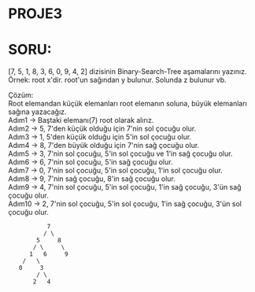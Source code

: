 # PROJE3
# SORU:
[7, 5, 1, 8, 3, 6, 0, 9, 4, 2] dizisinin Binary-Search-Tree aşamalarını yazınız.   
Örnek: root x'dir. root'un sağından y bulunur. Solunda z bulunur vb.

Çözüm:   
Root elemandan küçük elemanları root elemanın soluna, büyük elemanları sağına yazacağız.  
Adım1 -> Baştaki elemanı(7) root olarak alırız.  
Adım2 -> 5, 7'den küçük olduğu için 7'nin sol çocuğu olur.  
Adım3 -> 1, 5'den küçük olduğu için 5'in sol çocuğu olur.  
Adım4 -> 8, 7'den büyük olduğu için 7'nin sağ çocuğu olur.  
Adım5 -> 3, 7'nin sol çocuğu, 5'in sol çocuğu ve 1'in sağ çocuğu olur.  
Adım6 -> 6, 7'nin sol çocuğu, 5'in sağ çocuğu olur.  
Adım7 -> 0, 7'nin sol çocuğu, 5'in sol çocuğu, 1'in sol çocuğu olur.  
Adım8 -> 9, 7'nin sağ çocuğu, 8'in sağ çocuğu olur.  
Adım9 -> 4, 7'nin sol çocuğu, 5'in sol çocuğu, 1'in sağ çocuğu, 3'ün sağ çocuğu olur.  
Adım10 -> 2, 7'nin sol çocuğu, 5'in sol çocuğu, 1'in sağ çocuğu, 3'ün sol çocuğu olur.  
```
           7
          / \
        5     8
       / \     \
      1   6     9
    /   \
   0     3
        / \
       2   4
